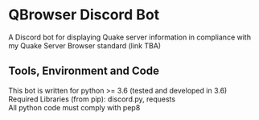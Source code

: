 # QBrowser Discord Bot #
A Discord bot for displaying Quake server information in compliance with my Quake Server Browser standard (link TBA)

## Tools, Environment and Code ##
This bot is written for python >= 3.6 (tested and developed in 3.6)  
Required Libraries (from pip): discord.py, requests  
All python code must comply with pep8  
